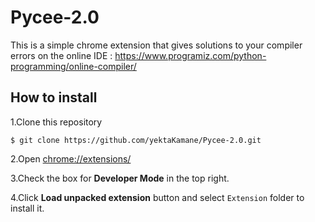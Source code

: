 # Pycee-2.0

This is a simple chrome extension that gives solutions to your compiler errors on the online IDE :
https://www.programiz.com/python-programming/online-compiler/

## How to install

1.Clone this repository
``` git
$ git clone https://github.com/yektaKamane/Pycee-2.0.git
```

2.Open [chrome://extensions/](chrome://extensions/)

3.Check the box for **Developer Mode** in the top right.

4.Click **Load unpacked extension** button and select `Extension` folder to install it.
